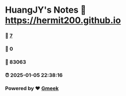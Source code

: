 # HuangJY's Notes :link: https://hermit200.github.io 
### :page_facing_up: [7](https://hermit200.github.io/tag.html) 
### :speech_balloon: 0 
### :hibiscus: 83063 
### :alarm_clock: 2025-01-05 22:38:16 
### Powered by :heart: [Gmeek](https://github.com/Meekdai/Gmeek)
